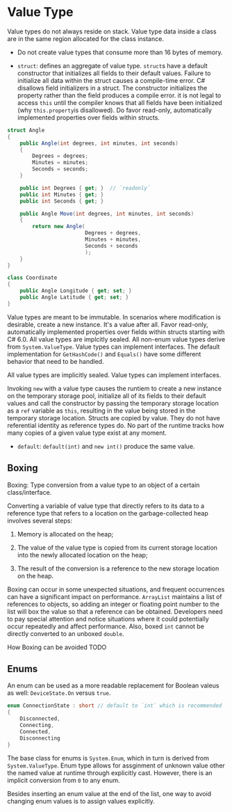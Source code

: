 # Value Type

Value types do not always reside on stack. Value type data inside a class are in the same region allocated for the class instance.

- Do not create value types that consume more than 16 bytes of memory.

- `struct`: defines an aggregate of value type. `struct`s have a default constructor that initializes all fields to their default values. Failure to initialize all data within the struct causes a compile-time error. C# disallows field initializers in a struct. The constructor initializes the property rather than the field produces a compile error. it is not legal to access `this` until the compiler knows that all fields have been initialized (why `this.property`is disallowed). Do favor read-only, automatically implemented properties over fields within structs.

```csharp
struct Angle
{
    public Angle(int degrees, int minutes, int seconds)
    {
        Degrees = degrees;
        Minutes = minutes;
        Seconds = seconds;
    }

    public int Degrees { get; }  // `readonly`
    public int Minutes { get; }
    public int Seconds { get; }

    public Angle Move(int degrees, int minutes, int seconds)
    {
        return new Angle(
                         Degrees + degrees,
                         Minutes + minutes,
                         Seconds + seconds
                         );
    }
}

class Coordinate
{
    public Angle Longitude { get; set; }
    public Angle Latitude { get; set; }
}
```


Value types are meant to be immutable. In scenarios where modification is desirable, create a new instance. It's a value after all. Favor read-only, automatically implemented properties over fields within structs starting with C# 6.0. All value types are implcitly sealed. All non-enum value types derive from `System.ValueType`. Value types can implement interfaces. The default implementation for `GetHashCode()` and `Equals()` have some different behavior that need to be handled.

All value types are implicitly sealed. Value types can implement interfaces.

Invoking `new` with a value type causes the runtiem to create a new instance on the temporary storage pool, initialize all of its fields to their default values and call the constructor by passing the temporary storage location as a `ref` variable as `this`, resulting in the value being stored in the temporary storage location. Structs are copied by value. They do not have referential identity as reference types do. No part of the runtime tracks how many copies of a given value type exist at any moment.

- `default`: `default(int)` and `new int()` produce the same value.

## Boxing

Boxing: Type conversion from a value type to an object of a certain class/interface.

Converting a variable of value type that directly refers to its data to a reference type that refers to a location on the garbage-collected heap involves several steps:

1. Memory is allocated on the heap;

2. The value of the value type is copied from its current storage location into the newly allocated location on the heap;

3. The result of the conversion is a reference to the new storage location on the heap.

Boxing can occur in some unexpected situations, and frequent occurrences can have a significant impact on performance. `ArrayList` maintains a list of references to objects, so adding an integer or floating point number to the list will box the value so that a reference can be obtained. Developers need to pay special attention and notice situations where it could potentially occur repeatedly and affect performance. Also, boxed `int` cannot be directly converted to an unboxed `double`.

How Boxing can be avoided TODO

## Enums

An enum can be used as a more readable replacement for Boolean valeus as well: `DeviceState.On` versus `true`.

```csharp
enum ConnectionState : short // default to `int` which is recommended
{
    Disconnected,
    Connecting,
    Connected,
    Disconnecting
}
```

The base class for enums is `System.Enum`, which in turn is derived from `System.ValueType`. Enum type allows for assginment of unknown value other the named value at runtime through explicitly cast. However, there is an implicit conversion from `0` to any enum.

Besides inserting an enum value at the end of the list, one way to avoid changing enum values is to assign values explicitly.

